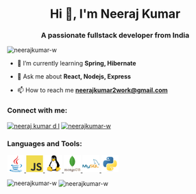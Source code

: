 <h1 align="center">Hi 👋, I'm Neeraj Kumar</h1>
<h3 align="center">A passionate fullstack developer from India</h3>

<p align="left"> <img src="https://komarev.com/ghpvc/?username=neerajkumar-w&label=Profile%20views&color=0e75b6&style=flat" alt="neerajkumar-w" /> </p>

- 🌱 I’m currently learning **Spring, Hibernate**

- 💬 Ask me about **React, Nodejs, Express**

- 📫 How to reach me **neerajkumar2work@gmail.com**

<h3 align="left">Connect with me:</h3>
<p align="left">
<a href="https://linkedin.com/in/neeraj kumar d l" target="blank"><img align="center" src="https://raw.githubusercontent.com/rahuldkjain/github-profile-readme-generator/master/src/images/icons/Social/linked-in-alt.svg" alt="neeraj kumar d l" height="30" width="40" /></a>
<a href="https://www.leetcode.com/neerajkumar-w" target="blank"><img align="center" src="https://raw.githubusercontent.com/rahuldkjain/github-profile-readme-generator/master/src/images/icons/Social/leet-code.svg" alt="neerajkumar-w" height="30" width="40" /></a>
</p>

<h3 align="left">Languages and Tools:</h3>
<p align="left"> <a href="https://www.java.com" target="_blank" rel="noreferrer"> <img src="https://raw.githubusercontent.com/devicons/devicon/master/icons/java/java-original.svg" alt="java" width="40" height="40"/> </a> <a href="https://developer.mozilla.org/en-US/docs/Web/JavaScript" target="_blank" rel="noreferrer"> <img src="https://raw.githubusercontent.com/devicons/devicon/master/icons/javascript/javascript-original.svg" alt="javascript" width="40" height="40"/> </a> <a href="https://www.linux.org/" target="_blank" rel="noreferrer"> <img src="https://raw.githubusercontent.com/devicons/devicon/master/icons/linux/linux-original.svg" alt="linux" width="40" height="40"/> </a> <a href="https://www.mongodb.com/" target="_blank" rel="noreferrer"> <img src="https://raw.githubusercontent.com/devicons/devicon/master/icons/mongodb/mongodb-original-wordmark.svg" alt="mongodb" width="40" height="40"/> </a> <a href="https://www.mysql.com/" target="_blank" rel="noreferrer"> <img src="https://raw.githubusercontent.com/devicons/devicon/master/icons/mysql/mysql-original-wordmark.svg" alt="mysql" width="40" height="40"/> </a> <a href="https://www.python.org" target="_blank" rel="noreferrer"> <img src="https://raw.githubusercontent.com/devicons/devicon/master/icons/python/python-original.svg" alt="python" width="40" height="40"/> </a> </p>

<p><img align="left" src="https://github-readme-stats.vercel.app/api/top-langs?username=neerajkumar-w&show_icons=true&locale=en&layout=compact" alt="neerajkumar-w" /></p>

<p>&nbsp;<img align="center" src="https://github-readme-stats.vercel.app/api?username=neerajkumar-w&show_icons=true&locale=en" alt="neerajkumar-w" /></p>

